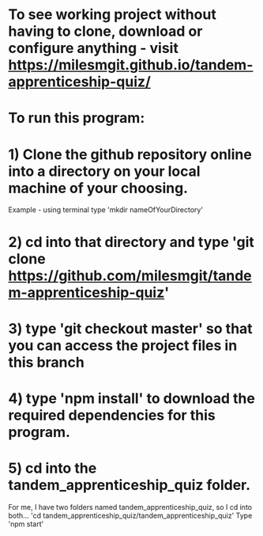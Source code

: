 
# To see working project without having to clone, download or configure anything - visit https://milesmgit.github.io/tandem-apprenticeship-quiz/


# To run this program:

# 1) Clone the github repository online into a directory on your local machine of your choosing.

Example - using terminal type 'mkdir nameOfYourDirectory'

# 2) cd into that directory and type 'git clone https://github.com/milesmgit/tandem-apprenticeship-quiz'

# 3) type 'git checkout master' so that you can access the project files in this branch

# 4) type 'npm install' to download the required dependencies for this program.

# 5) cd into the tandem_apprenticeship_quiz folder.

For me, I have two folders named tandem_apprenticeship_quiz, so I cd into both...
'cd tandem_apprenticeship_quiz/tandem_apprenticeship_quiz'
Type 'npm start'
